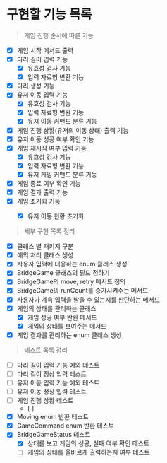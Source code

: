 # 구현할 기능 목록

> 게임 진행 순서에 따른 기능
- [x] 게임 시작 메서드 출력
- [x] 다리 길이 입력 기능
  - [x] 유효성 검사 기능
  - [x] 입력 자료형 변환 기능
- [x] 다리 생성 기능
- [x] 유저 이동 입력 기능
  - [x] 유효성 검사 기능
  - [x] 입력 자료형 변환 기능
  - [x] 유저 이동 커맨드 분류 기능
- [x] 게임 진행 상황(유저의 이동 상태) 출력 기능
- [x] 유저 이동 성공 여부 확인 기능
- [x] 게임 재시작 여부 입력 기능
  - [x] 유효성 검사 기능
  - [x] 입력 자료형 변환 기능
  - [x] 유저 게임 커맨드 분류 기능
- [x] 게임 종료 여부 확인 기능
- [x] 게임 결과 출력 기능
- [x] 게임 초기화 기능
  - [x] 유저 이동 현황 초기화


> 세부 구현 목록 정리
- [x] 클래스 별 패키지 구분
- [x] 예외 처리 클래스 생성
- [x] 사용자 입력에 대응하는 enum 클래스 생성
- [x] BridgeGame 클래스의 필드 정하기
- [x] BridgeGame의 move, retry 메서드 정의
- [x] BridgeGame의 runCount를 증가시켜주는 메서드
- [x] 사용자가 계속 입력을 받을 수 있는지를 판단하는 메서드
- [x] 게임의 상태를 관리하는 클래스
  - [x] 게임 성공 여부 반환 메서드
  - [x] 게임의 상태를 보여주는 메서드
- [x] 게임 결과를 관리하는 enum 클래스 생성

> 테스트 목록 정리
- [ ] 다리 길이 입력 기능 예외 테스트
- [ ] 다리 길이 정상 입력 테스트
- [ ] 유저 이동 입력 기능 예외 테스트
- [ ] 유저 이동 정상 입력 테스트
- [ ] 게임 진행 상황 테스트
  - [ ]
- [x] Moving enum 반환 테스트
- [x] GameCommand enum 반환 테스트
- [x] BridgeGameStatus 테스트
  - [x] 상태를 보고 게임의 성공, 실패 여부 확인 테스트
  - [ ] 게임의 상태를 올바르게 출력하는지 여부 테스트